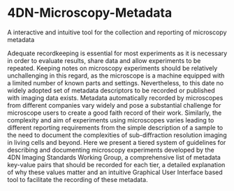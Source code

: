 # 4DN-Microscopy-Metadata
A interactive and intuitive tool for the collection and reporting of microscopy metadata

Adequate recordkeeping is essential for most experiments as it is necessary in order to evaluate results, share data and allow experiments to be repeated. Keeping notes on microscopy experiments should be relatively unchallenging in this regard, as the microscope is a machine equipped with a limited number of known parts and settings. Nevertheless, to this date no widely adopted set of metadata descriptors to be recorded or published with imaging data exists. Metadata automatically recorded by microscopes from different companies vary widely and pose a substantial challenge for microscope users to create a good faith record of their work. Similarly, the complexity and aim of experiments using microscopes varies leading to different reporting requirements from the simple description of a sample to the need to document the complexities of sub-diffraction resolution imaging in living cells and beyond.
Here we present a tiered system of guidelines for describing and documenting microscopy experiments developed by the 4DN Imaging Standards Working Group, a comprehensive list of metadata key-value pairs that should be recorded for each tier, a detailed explanation of why these values matter and an intuitive Graphical User Interface based tool to facilitate the recording of these metadata.




